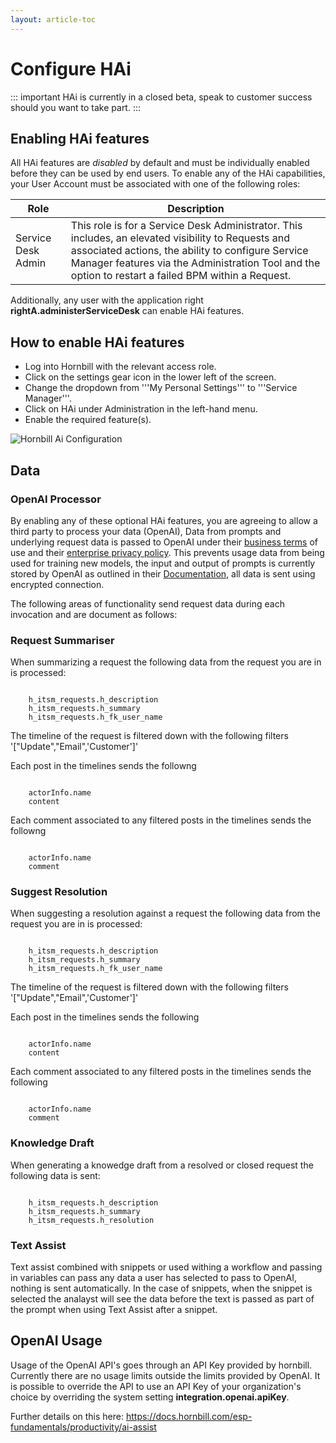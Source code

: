 ```yaml
---
layout: article-toc
---
```

# Configure HAi
::: important 
HAi is currently in a closed beta, speak to customer success should you want to take part.
::: 

## Enabling HAi features
All HAi features are *disabled* by default and must be individually enabled before they can be used by end users. To enable any of the HAi capabilities, your User Account must be associated with one of the following roles: 

|Role|Description|
|-|-|
|Service Desk Admin|This role is for a Service Desk Administrator. This includes, an elevated visibility to Requests and associated actions, the ability to configure Service Manager features via the Administration Tool and the option to restart a failed BPM within a Request.|

Additionally, any user with the application right **rightA.administerServiceDesk** can enable HAi features.

## How to enable HAi features
* Log into Hornbill with the relevant access role.
* Click on the settings gear icon in the lower left of the screen.
* Change the dropdown from '''My Personal Settings''' to '''Service Manager'''.
* Click on HAi under Administration in the left-hand menu.
* Enable the required feature(s).

<img src="/_books/servicemanager-config/administration/images/hai_config.png" alt="Hornbill Ai Configuration" ></img>

## Data 
### OpenAI Processor
By enabling any of these optional HAi features, you are agreeing to allow a third party to process your data (OpenAI), Data from prompts and underlying request data is passed to OpenAI under their [business terms](https://openai.com/policies/business-terms) of use and their [enterprise privacy policy](https://openai.com/enterprise-privacy). This prevents usage data from being used for training new models, the input and output of prompts is currently stored by OpenAI as outlined in their [Documentation](https://platform.openai.com/docs/models/how-we-use-your-data), all data is sent using encrypted connection.


The following areas of functionality send request data during each invocation and are document as follows:
### Request Summariser 
When summarizing a request the following data from the request you are in is processed:
```

    h_itsm_requests.h_description
    h_itsm_requests.h_summary
    h_itsm_requests.h_fk_user_name

```
The timeline of the request is filtered down with the following filters '["Update","Email",'Customer']'

Each post in the timelines sends the followng
```

    actorInfo.name
    content

```

Each comment associated to any filtered posts in the timelines sends the followng
```

    actorInfo.name
    comment

```

### Suggest Resolution
When suggesting a resolution against a request the following data from the request you are in is processed:
```

    h_itsm_requests.h_description
    h_itsm_requests.h_summary
    h_itsm_requests.h_fk_user_name

```
The timeline of the request is filtered down with the following filters '["Update","Email",'Customer']' 

Each post in the timelines sends the following
```

    actorInfo.name
    content

```

Each comment associated to any filtered posts in the timelines sends the following
```

    actorInfo.name
    comment

```
### Knowledge Draft
When generating a knowedge draft from a resolved or closed request the following data is sent:

```

    h_itsm_requests.h_description
    h_itsm_requests.h_summary
    h_itsm_requests.h_resolution

```


### Text Assist
Text assist combined with snippets or used withing a workflow and passing in variables can pass any data a user has selected to pass to OpenAI, nothing is sent automatically. In the case of snippets, when the snippet is selected the analayst will see the data before the text is passed as part of the prompt when using Text Assist after a snippet. 



## OpenAI Usage
Usage of the OpenAI API's goes through an API Key provided by hornbill. Currently there are no usage limits outside the limits provided by OpenAI. It is possible to override the API to use an API Key of your organization's choice by overriding the system setting **integration.openai.apiKey**.

Further details on this here: https://docs.hornbill.com/esp-fundamentals/productivity/ai-assist
